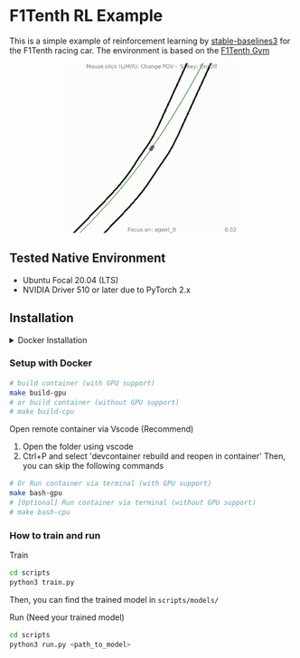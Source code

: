 # F1Tenth RL Example

This is a simple example of reinforcement learning by [stable-baselines3](https://github.com/DLR-RM/stable-baselines3) for the F1Tenth racing car. The environment is based on the [F1Tenth Gym](https://github.com/f1tenth/f1tenth_gym)

<p align="center">
  <img src="./media/sac.gif" width="300" alt="cartpole">
</p>


## Tested Native Environment
- Ubuntu Focal 20.04 (LTS)
- NVIDIA Driver 510 or later due to PyTorch 2.x

## Installation

<details>
<summary>Docker Installation</summary>

### Install Docker

[Installation guide](https://docs.docker.com/engine/install/ubuntu/#install-using-the-repository)

```bash
# Install from get.docker.com
curl -fsSL https://get.docker.com -o get-docker.sh
sudo sh get-docker.sh
sudo groupadd docker
sudo usermod -aG docker $USER
```

### Setup GPU for Docker
[Installation guide](https://docs.nvidia.com/datacenter/cloud-native/container-toolkit/latest/install-guide.html)
```bash
curl -fsSL https://nvidia.github.io/libnvidia-container/gpgkey | sudo gpg --dearmor -o /usr/share/keyrings/nvidia-container-toolkit-keyring.gpg \
  && curl -s -L https://nvidia.github.io/libnvidia-container/stable/deb/nvidia-container-toolkit.list | \
    sed 's#deb https://#deb [signed-by=/usr/share/keyrings/nvidia-container-toolkit-keyring.gpg] https://#g' | \
    sudo tee /etc/apt/sources.list.d/nvidia-container-toolkit.list 

sudo apt-get update

sudo apt-get install -y nvidia-container-toolkit nvidia-container-runtime

sudo nvidia-ctk runtime configure --runtime=docker

sudo systemctl restart docker
```
</details>

### Setup with Docker

```bash
# build container (with GPU support)
make build-gpu
# or build container (without GPU support)
# make build-cpu
```

Open remote container via Vscode (Recommend)
1. Open the folder using vscode
2. Ctrl+P and select 'devcontainer rebuild and reopen in container'
Then, you can skip the following commands

```bash
# Or Run container via terminal (with GPU support)
make bash-gpu
# [Optional] Run container via terminal (without GPU support)
# make bash-cpu
```

### How to train and run

Train 
```bash
cd scripts
python3 train.py
```
Then, you can find the trained model in `scripts/models/`

Run (Need your trained model)
```bash
cd scripts
python3 run.py <path_to_model>
```
